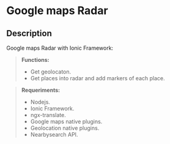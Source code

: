 <strong>Google maps Radar</strong>
===================

Description
-------------

Google maps Radar with Ionic Framework:

> **Functions:**
> - Get geolocaton.
> - Get places into radar and add markers of each place.

> **Requeriments:**
> - Nodejs.
> - Ionic Framework.
> - ngx-translate. 
> - Google maps native plugins.
> - Geolocation native plugins.
> - Nearbysearch API.
